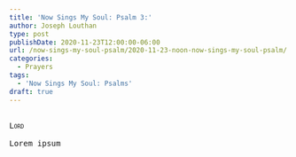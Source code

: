 ```yaml
---
title: 'Now Sings My Soul: Psalm 3:'
author: Joseph Louthan
type: post
publishDate: 2020-11-23T12:00:00-06:00
url: /now-sings-my-soul-psalm/2020-11-23-noon-now-sings-my-soul-psalm/
categories:
  - Prayers
tags:
  - 'Now Sings My Soul: Psalms'
draft: true
---
```


<pre>
<div style="font-variant: small-caps;">
Lord
</div>
Lorem ipsum
</pre>
